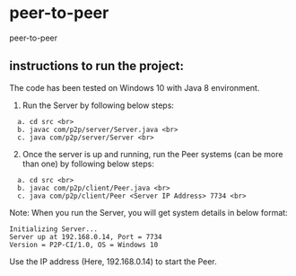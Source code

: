 # peer-to-peer
peer-to-peer




## instructions to run the project:
The code has been tested on Windows 10 with Java 8 environment.
1. Run the Server by following below steps: <br>
```
  a. cd src <br>
  b. javac com/p2p/server/Server.java <br>
  c. java com/p2p/server/Server <br>
```
  
2. Once the server is up and running, run the Peer systems (can be more than one) by following below steps: <br>
```
  a. cd src <br>
  b. javac com/p2p/client/Peer.java <br>
  c. java com/p2p/client/Peer <Server IP Address> 7734 <br>
```

Note: When you run the Server, you will get system details in below format: <br>
```
Initializing Server...
Server up at 192.168.0.14, Port = 7734
Version = P2P-CI/1.0, OS = Windows 10
```
Use the IP address (Here, 192.168.0.14) to start the Peer.

